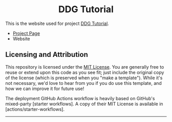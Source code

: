 <div align='center'>
<h1> DDG Tutorial </h1>
</div>

This is the website used for project [DDG Tutorial](https://github.com/weicheng-huang-mechanics/DDG_Tutorial).
- [Project Page](https://github.com/weicheng-huang-mechanics/DDG_Tutorial)
- Website

## Licensing and Attribution

This repository is licensed under the [MIT License]. You are generally free to reuse or extend upon this code as you see fit; just include the original copy of the license (which is preserved when you "make a template"). While it's not necessary, we'd love to hear from you if you do use this template, and how we can improve it for future use!

The deployment GitHub Actions workflow is heavily based on GitHub's mixed-party [starter workflows]. A copy of their MIT License is available in [actions/starter-workflows].

----

[MIT License]: https://en.wikipedia.org/wiki/MIT_License

